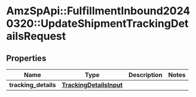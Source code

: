 # AmzSpApi::FulfillmentInbound20240320::UpdateShipmentTrackingDetailsRequest

## Properties
Name | Type | Description | Notes
------------ | ------------- | ------------- | -------------
**tracking_details** | [**TrackingDetailsInput**](TrackingDetailsInput.md) |  | 

